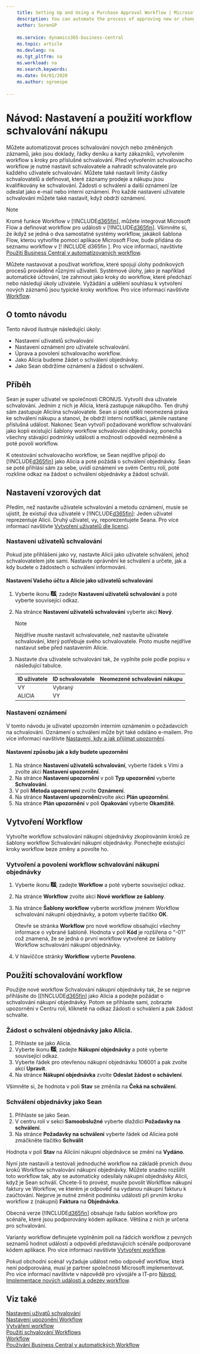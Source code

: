 ```yaml
---
    title: Setting Up and Using a Purchase Approval Workflow | Microsoft Docs
    description: You can automate the process of approving new or changed records, such as documents, journal lines, and customer cards, by creating workflows with steps for the approvals in question. Before you create approval workflows, you must set up an approver and substitute approver for each approval user. You can also set approvers’ amount limits to define which sales and purchase records they are qualified to approve. Approval requests and other notifications can be sent as email or internal note. For each approval user setup, you can also set up when they receive notifications.
    author: SorenGP

    ms.service: dynamics365-business-central
    ms.topic: article
    ms.devlang: na
    ms.tgt_pltfrm: na
    ms.workload: na
    ms.search.keywords:
    ms.date: 04/01/2020
    ms.author: sgroespe

---
```

# Návod: Nastavení a použití workflow schvalování nákupu
Můžete automatizovat proces schvalování nových nebo změněných záznamů, jako jsou doklady, řádky deníku a karty zákazníků, vytvořením workflow s kroky pro příslušné schvalování. Před vytvořením schvalovacího workflow je nutné nastavit schvalovatele a nahradit schvalovatele pro každého uživatele schvalování. Můžete také nastavit limity částky schvalovatelů a definovat, které záznamy prodeje a nákupu jsou kvalifikovány ke schvalování. Žádosti o schválení a další oznámení lze odeslat jako e-mail nebo interní oznámení. Pro každé nastavení uživatele schvalování můžete také nastavit, když obdrží oznámení.

> [!NOTE]
> Kromě funkce Workflow v [!INCLUDE[d365fin](includes/d365fin_md.md)], můžete integrovat Microsoft Flow a definovat workflow pro události v [!INCLUDE[d365fin](includes/d365fin_md.md)]. Všimněte si, že ikdyž se jedná o dva samostatné systémy workflow, jakákoli šablona Flow, kterou vytvoříte pomocí aplikace Microsoft Flow, bude přidána do seznamu workflow v [! INCLUDE <x7 /> d365fin <x8 />]. Pro více informací, navštivte [Použití Business Central v automatizovaných workflow](across-how-use-financials-data-source-flow.md).

Můžete nastavovat a používat workflow, které spojují úlohy podnikových procesů prováděné různými uživateli. Systémové úlohy, jako je například automatické účtování, lze zahrnout jako kroky do workflow, které předchází nebo následují úkoly uživatele. Vyžádání a udělení souhlasu k vytvoření nových záznamů jsou typické kroky workflow. Pro více informací navštivte [Workflow](across-workflow.md).

## O tomto návodu
Tento návod ilustruje následující úkoly:

- Nastavení uživatelů schvalování
- Nastavení oznámení pro uživatele schvalování.
- Úprava a povolení schvalovacího workflow.
- Jako Alicia budeme žádet o schválení objednávky.
- Jako Sean obdržíme oznámení a žádost o schválení.

## Příběh
Sean je super uživatel ve společnosti CRONUS. Vytvořil dva uživatele schvalování. Jedním z nich je Alicia, která zastupuje nákupčího. Ten druhý sám zastupuje Aliciina schvalovatele. Sean si poté udělí neomezená práva ke schválení nákupu a stanoví, že obdrží interní notifikaci, jakmile nastane příslušná událost. Nakonec Sean vytvoří požadované workflow schvalování jako kopii existující šablony workflow schvalování objednávky, ponechá všechny stávající podmínky události a možnosti odpovědí nezměněné a poté povolí workflow.

K otestování schvalovacího workflow, se Sean nejdříve připojí do [!INCLUDE[d365fin](includes/d365fin_md.md)] jako Alicia a poté požádá o schválení objednávky. Sean se poté přihlásí sám za sebe, uvidí oznámení ve svém Centru rolí, poté rozkline odkaz na žádost o schválení objednávky a žádost schválí.

## Nastavení vzorových dat
Předím, než nastavíte uživatele schvalování a metodu oznámení, musíe se ujistit, že existují dva uživatelé v [!INCLUDE[d365fin](includes/d365fin_md.md)]: Jeden uživatel reprezentuje Alicii. Druhý uživatel, vy, reporezentujete Seana. Pro více informací navštivte [Vytvoření uživatelů dle licencí](ui-how-users-permissions.md).

### Nastavení uživatelů schvalování
Pokud jste přihlášeni jako vy, nastavte Alicii jako uživatele schválení, jehož schvalovatelem jste sami. Nastavte oprávnění ke schválení a určete, jak a kdy budete o žádostech o schválení informováni.

#### Nastavení Vašeho účtu a Alicie jako uživatelů schvalování
1. Vyberte ikonu ![Žárovky, která otevře ikonu Řekněte mi](media/ui-search/search_small.png "Řeknete mi, co chcete dělat"), zadejte **Nastavení uživatelů schvalování** a poté vyberte související odkaz.
2. Na stránce **Nastavení uživatelů schvalování** vyberte akci **Nový**.

   > [!NOTE]  
   > Nejdříve musíte nastavit schvalovatele, než nastavíte uživatele schvalování, který potřebuje svého schvalovatele. Proto musíte nejdříve nastavut sebe před nastavením Alicie.

3. Nastavte dva uživatele schvalování tak, že vyplníte pole podle popisu v následující tabulce.

   | ID uživatele | ID schvalovatele | Neomezené schvalování nákupu |
   |-------------|-----------------|---------------------------------|  
   | VY | Vybraný |
   | ALICIA | VY |

### Nastavení oznámení
V tomto návodu je uživatel upozorněn interním oznámením o požadavcích na schvalování. Oznámení o schválení může být také odsláno e-mailem. Pro více informací navštivte [Nastavení, kdy a jak přijímat upozornění](across-how-to-specify-when-and-how-to-receive-notifications.md).

#### Nastavení způsobu jak a kdy budete upozorněni
1. Na stránce **Nastavení uživatelů schvalování**, vyberte řádek s Vími a zvolte akci **Nastavení upozornění**.
2. Na stránce **Nastavení upozornění** v poli **Typ upozornění** vyberte **Schvalování**.
3. V poli **Metoda upozornení** zvolte **Oznámení**.
6. Na stránce **Nastavení upozornění**zvolte akci **Plán upozornění**.
7. Na stránce **Plán upozornění** v poli **Opakování** vyberte **Okamžitě**.

## Vytvoření Workflow
Vytvořte workflow schvalování nákupní objednávky zkopírováním kroků ze šablony workflow Schvalování nákupní objednávky. Ponechejte existující kroky workflow beze změny a povolte ho.

### Vytvoření a povolení workflow schvalování nákupní objednávky
1. Vyberte ikonu ![Žárovky, která otevře funkci Řeknete mi](media/ui-search/search_small.png "Řeknete mi, co chcete dělat"), zadejte **Workflow** a poté vyberte související odkaz.
2. Na stránce **Workflow** zvolte akci **Nové workflow ze šablony**.
3. Na stránce **Šablony workflow** vyberte workflow jménem Workflow schvalování nákupní objednávky, a potom vyberte tlačítko **OK**.

   Otevře se stránka **Workflow** pro nové workflow obsahující všechny informace o vybrané šabloně. Hodnota v poli **Kód** je rozšířena o “-01” což znamená, že se jedná o první workflow vytvořené ze šablony Workflow schvalování nákupní objednávky.
5. V hlaviččce stránky **Workflow** vyberte **Povoleno**.

## Použití schovalování workflow
Použijte nové workflow Schvalování nákupní objednávky tak, že se nejprve přihlásíte do [[!INCLUDE[d365fin](includes/d365fin_md.md)] jako Alicia a podejte požádat o schvalování nákupní objednávky. Potom se přihlaste sami, zobrazte upozornění v Centru rolí, kliknetě na odkaz žádosti o schválení a pak žádost schvalte.

### Žádost o schválení objednávky jako Alicia.
1. Přihlaste se jako Alicia.
2. Vyberte ikonu ![Žárovky, která otevře funkci Řekněte mi](media/ui-search/search_small.png "Řekněte mi, co chcete dělat"), zadejte **Nákupní objednávky** a poté vyberte související odkaz.
3. Vyberte řádek pro otevřenou nákupní objednávku 106001 a pak zvolte akci **Upravit**.
4. Na stránce **Nákupní objednávka** zvolte **Odeslat žádost o schávlení**.

Všimněte si, že hodnota v poli **Stav** se změnila na **Čeká na schválení**.

### Schválení objednávky jako Sean
1. Přihlaste se jako Sean.
2. V centru rolí v sekci **Samoobslužné** vyberte dlaždici **Požadavky na schválení**.
3. Na stránce **Požadavky na schválení** vyberte řádek od Aliciea poté zmáčkněte tlačítko **Schválit**

Hodnota v poli **Stav** na Aliciini nákupní objednávce se změní na **Vydáno**.

Nyní jste nastavili a testovali jednoduché workflow na základě prvních dvou kroků Workflow schvalování nákupní objednávky. Můžete snadno rozšířit toto workflow tak, aby se automaticky odesílaly nákupní objednávky Alicii, když je Sean schválí. Chcete-li to provést, musíte povolit Worklflow nákupní faktury ve Workflow, ve kterém je odpověď na vydanou nákupní fakturu k zaúčtování. Nejprve je nutné změnit podmínku události při prvním kroku workflow z (nákupní) **Faktura** na **Objednávka**.

Obecná verze [!INCLUDE[d365fin](includes/d365fin_md.md)] obsahuje řadu šablon workflow pro scénáře, které jsou podporovány kódem aplikace. Většina z nich je určena pro schvalování.

Varianty workflow definujete vyplněním polí na řádcích workflow z pevných seznamů hodnot událostí a odpovědí představujících scénáře podporované kódem aplikace. Pro více informací navštivte [Vytvoření workflow](across-how-to-create-workflows.md).

Pokud obchodní scénář vyžaduje událost nebo odpověď workflow, která není podporována, musí je partner společnosti Microsoft implementovat. Pro více informací navštivte v nápovědě pro vývojáře a IT-pro [Návod: Implementace nových událostí a odezev workflow](/dynamics-nav/Walkthrough--Implementing-New-Workflow-Events-and-Responses).

## Viz také
[Nastavení uživatů schvalování](across-how-to-set-up-approval-users.md)   
[Nastavení upozonění Workflow](across-setting-up-workflow-notifications.md)   
[Vytváření workflow](across-how-to-create-workflows.md)   
[Použití schvalování Workflows](across-how-use-approval-workflows.md)   
[Workflow](across-workflow.md)  
[Použivání Business Central v automatických Workflow](across-how-use-financials-data-source-flow.md)
